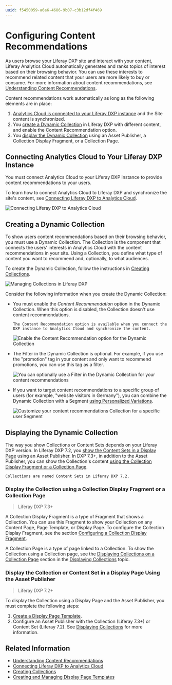 ```yaml
---
uuid: f5450059-a6a6-4686-9b07-c3b12df4f469
---
```

# Configuring Content Recommendations

As users browse your Liferay DXP site and interact with your content, Liferay Analytics Cloud automatically generates and ranks topics of interest based on their browsing behavior. You can use these interests to recommend related content that your users are more likely to buy or consume. For more information about content recommendations, see [Understanding Content Recommendations](./understanding-content-recommendations.md).

Content recommendations work automatically as long as the following elements are in place:

1. [Analytics Cloud is connected to your Liferay DXP instance](#connecting-analytics-cloud-to-your-liferay-dxp-instance) and the Site content is synchronized.
2. You [create a Dynamic Collection](#creating-a-dynamic-collection) in Liferay DXP with different content, and enable the Content Recommendation option.
3. You [display the Dynamic Collection](#displaying-the-dynamic-collection) using an Asset Publisher, a Collection Display Fragment, or a Collection Page.

## Connecting Analytics Cloud to Your Liferay DXP Instance

You must connect Analytics Cloud to your Liferay DXP instance to provide content recommendations to your users.

To learn how to connect Analytics Cloud to Liferay DXP and synchronize the site's content, see [Connecting Liferay DXP to Analytics Cloud](https://learn.liferay.com/analytics-cloud/latest/en/connecting-data-sources/connecting-liferay-dxp-to-analytics-cloud.html).

![Connecting Liferay DXP to Analytics Cloud](./configuring-content-recommendations/images/02.png)

## Creating a Dynamic Collection

To show users content recommendations based on their browsing behavior, you must use a Dynamic Collection. The Collection is the component that connects the users' interests in Analytics Cloud with the content recommendations in your site. Using a Collection, you define what type of content you want to recommend and, optionally, to what audiences.

To create the Dynamic Collection, follow the instructions in [Creating Collections](../../../site-building/displaying-content/collections-and-collection-pages/creating-collections.md#creating-a-dynamic-collection).

![Managing Collections in Liferay DXP](./configuring-content-recommendations/images/01.png)

Consider the following information when you create the Dynamic Collection:

- You must enable the *Content Recommendation* option in the Dynamic Collection. When this option is disabled, the Collection doesn't use content recommendations.

    ```{note}
    The Content Recommendation option is available when you connect the DXP instance to Analytics Cloud and synchronize the content.
    ```

    ![Enable the Content Recommendation option for the Dynamic Collection](./configuring-content-recommendations/images/03.png)

- The Filter in the Dynamic Collection is optional. For example, if you use the "promotion" tag in your content and only want to recommend promotions, you can use this tag as a filter.

    ![You can optionally use a Filter in the Dynamic Collection for your content recommendations](./configuring-content-recommendations/images/04.png)

- If you want to target content recommendations to a specific group of users (for example, "website visitors in Germany"), you can combine the Dynamic Collection with a Segment [using Personalized Variations](./personalizing-collections.md).

    ![Customize your content recommendations Collection for a specific user Segment](./configuring-content-recommendations/images/05.png)

## Displaying the Dynamic Collection

The way you show Collections or Content Sets depends on your Liferay DXP version. In Liferay DXP 7.2, you [show the Content Sets in a Display Page](#display-the-collection-or-content-set-in-a-display-page-using-the-asset-publisher) using an Asset Publisher. In DXP 7.3+, in addition to the Asset Publisher, you can show the Collection's content [using the Collection Display Fragment or a Collection Page](#display-the-collection-using-a-collection-display-fragment-or-a-collection-page).

```{note}
Collections are named Content Sets in Liferay DXP 7.2.
```

### Display the Collection using a Collection Display Fragment or a Collection Page

> Liferay DXP 7.3+

A Collection Display Fragment is a type of Fragment that shows a Collection. You can use this Fragment to show your Collection on any Content Page, Page Template, or Display Page. To configure the Collection Display Fragment, see the section [Configuring a Collection Display Fragment](../../displaying-content/collections-and-collection-pages/displaying-collections.md#configuring-a-collection-display-fragment).

A Collection Page is a type of page linked to a Collection. To show the Collection using a Collection page, see the [Displaying Collections on a Collection Page](../../displaying-content/collections-and-collection-pages/displaying-collections.md#displaying-collections-on-a-collection-page) section in the [Displaying Collections](../../displaying-content/collections-and-collection-pages/displaying-collections.md) topic.

### Display the Collection or Content Set in a Display Page Using the Asset Publisher

> Liferay DXP 7.2+

To display the Collection using a Display Page and the Asset Publisher, you must complete the following steps:

1. [Create a Display Page Template](../../displaying-content/using-display-page-templates/creating-and-managing-display-page-templates.md).
1. Configure an Asset Publisher with the Collection (Liferay 7.3+) or Content Set (Liferay 7.2). See [Displaying Collections](../../displaying-content/collections-and-collection-pages/displaying-collections.md) for more information.

## Related Information

- [Understanding Content Recommendations](./understanding-content-recommendations.md)
- [Connecting Liferay DXP to Analytics Cloud](https://learn.liferay.com/analytics-cloud/latest/en/connecting-data-sources/connecting-liferay-dxp-to-analytics-cloud.html)
- [Creating Collections](../../../site-building/displaying-content/collections-and-collection-pages/creating-collections.md#creating-a-dynamic-collection)
- [Creating and Managing Display Page Templates](../../displaying-content/using-display-page-templates/creating-and-managing-display-page-templates.md)
